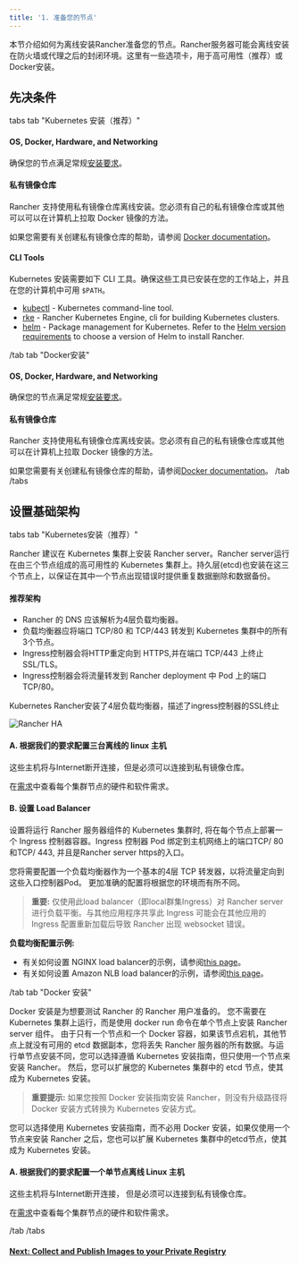```yaml
---
title: '1. 准备您的节点'
---
```


本节介绍如何为离线安装Rancher准备您的节点。Rancher服务器可能会离线安装在防火墙或代理之后的封闭环境。这里有一些选项卡，用于高可用性（推荐）或Docker安装。

## 先决条件

 tabs 
 tab "Kubernetes 安装（推荐）" 

#### OS, Docker, Hardware, and Networking

确保您的节点满足常规[安装要求](/docs/installation/requirements/)。

#### 私有镜像仓库

Rancher 支持使用私有镜像仓库离线安装。您必须有自己的私有镜像仓库或其他可以可以在计算机上拉取 Docker 镜像的方法。

如果您需要有关创建私有镜像仓库的帮助，请参阅 [Docker documentation](https://docs.docker.com/registry/)。

#### CLI Tools

Kubernetes 安装需要如下 CLI 工具。确保这些工具已安装在您的工作站上，并且在您的计算机中可用 `$PATH`。

- [kubectl](https://kubernetes.io/docs/tasks/tools/install-kubectl/#install-kubectl) - Kubernetes command-line tool.
- [rke]({{<baseurl>}}/rke/latest/en/installation/) - Rancher Kubernetes Engine, cli for building Kubernetes clusters.
- [helm](https://docs.helm.sh/using_helm/#installing-helm) - Package management for Kubernetes. Refer to the [Helm version requirements](/docs/installation/options/helm-version) to choose a version of Helm to install Rancher.

 /tab 
 tab "Docker安装" 

#### OS, Docker, Hardware, and Networking

确保您的节点满足常规[安装要求](/docs/installation/requirements/)。

#### 私有镜像仓库

Rancher 支持使用私有镜像仓库离线安装。您必须有自己的私有镜像仓库或其他可以在计算机上拉取 Docker 镜像的方法。

如果您需要有关创建私有镜像仓库的帮助，请参阅[Docker documentation](https://docs.docker.com/registry/)。
 /tab 
 /tabs 

## 设置基础架构

 tabs 
 tab "Kubernetes安装（推荐）" 

Rancher 建议在 Kubernetes 集群上安装 Rancher server。Rancher server运行在由三个节点组成的高可用性的 Kubernetes 集群上。持久层(etcd)也安装在这三个节点上，以保证在其中一个节点出现错误时提供重复数据删除和数据备份。

#### 推荐架构

- Rancher 的 DNS 应该解析为4层负载均衡器。
- 负载均衡器应将端口 TCP/80 和 TCP/443 转发到 Kubernetes 集群中的所有3个节点。
- Ingress控制器会将HTTP重定向到 HTTPS,并在端口 TCP/443 上终止 SSL/TLS。
- Ingress控制器会将流量转发到 Rancher deployment 中 Pod 上的端口TCP/80。

<figcaption>Kubernetes Rancher安装了4层负载均衡器，描述了ingress控制器的SSL终止</figcaption>

![Rancher HA](/img/rancher/ha/rancher2ha.svg)

#### A. 根据我们的要求配置三台离线的 linux 主机

这些主机将与Internet断开连接，但是必须可以连接到私有镜像仓库。

在[需求](/docs/installation/requirements)中查看每个集群节点的硬件和软件需求。

#### B. 设置 Load Balancer

设置将运行 Rancher 服务器组件的 Kubernetes 集群时, 将在每个节点上部署一个 Ingress 控制器容器。Ingress 控制器 Pod 绑定到主机网络上的端口TCP/ 80和TCP/ 443, 并且是Rancher server https的入口。

您将需要配置一个负载均衡器作为一个基本的4层 TCP 转发器，以将流量定向到这些入口控制器Pod。 更加准确的配置将根据您的环境而有所不同。

> **重要:**
> 仅使用此load balancer（即local群集Ingress）对 Rancher server进行负载平衡。与其他应用程序共享此 Ingress 可能会在其他应用的 Ingress 配置重新加载后导致 Rancher 出现 websocket 错误。

**负载均衡配置示例:**

- 有关如何设置 NGINX load balancer的示例，请参阅[this page](/docs/installation/k8s-install/create-nodes-lb/nginx)。
- 有关如何设置 Amazon NLB load balancer的示例，请参阅[this page](/docs/installation/k8s-install/create-nodes-lb/nlb)。

 /tab 
 tab "Docker 安装" 

Docker 安装是为想要测试 Rancher 的 Rancher 用户准备的。 您不需要在 Kubernetes 集群上运行，而是使用 docker run 命令在单个节点上安装 Rancher server 组件。 由于只有一个节点和一个 Docker 容器，如果该节点宕机，其他节点上就没有可用的 etcd 数据副本，您将丢失 Rancher 服务器的所有数据。与运行单节点安装不同，您可以选择遵循 Kubernetes 安装指南，但只使用一个节点来安装 Rancher。 然后，您可以扩展您的 Kubernetes 集群中的 etcd 节点，使其成为 Kubernetes 安装。

> **重要提示:** 如果您按照 Docker 安装指南安装 Rancher，则没有升级路径将 Docker 安装方式转换为 Kubernetes 安装方式。

您可以选择使用 Kubernetes 安装指南，而不必用 Docker 安装，如果仅使用一个节点来安装 Rancher 之后，您也可以扩展 Kubernetes 集群中的etcd节点，使其成为 Kubernetes 安装。

#### A. 根据我们的要求配置一个单节点离线 Linux 主机

这些主机将与Internet断开连接， 但是必须可以连接到私有镜像仓库。

在[需求](/docs/installation/requirements)中查看每个集群节点的硬件和软件需求。

 /tab 
 /tabs 

#### [Next: Collect and Publish Images to your Private Registry](/docs/installation/other-installation-methods/air-gap/populate-private-registry/)
